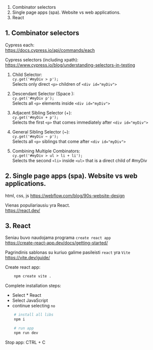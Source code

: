 1. Combinator selectors
2. Single page apps (spa). Website vs web applications.
3. React


## 1. Combinator selectors

Cypress each:  
https://docs.cypress.io/api/commands/each

Cypress selectors (including xpath):  
https://www.cypress.io/blog/understanding-selectors-in-testing  


1. Child Selector:  
   `cy.get('#myDiv > p');`  
   Selects only direct `<p>` children of `<div id="myDiv">`

2. Descendant Selector (Space ):  
   `cy.get('#myDiv p');`  
   Selects all `<p>` elements inside `<div id="myDiv">`

3. Adjacent Sibling Selector (+):  
   `cy.get('#myDiv + p');`  
   Selects the first `<p>` that comes immediately after `<div id="myDiv">`

4. General Sibling Selector (~):   
   `cy.get('#myDiv ~ p');`  
   Selects all `<p>` siblings that come after `<div id="myDiv">`

5. Combining Multiple Combinators:  
   `cy.get('#myDiv > ul > li + li');`  
   Selects the second `<li>` inside `<ul>` that is a direct child of #myDiv


## 2. Single page apps (spa). Website vs web applications.

html, css, js 
https://webflow.com/blog/90s-website-design 


Vienas populiariausiu yra React.  
https://react.dev/  

## 3. React

Seniau buvo naudojama programa `create react app`  
https://create-react-app.dev/docs/getting-started/  

Pagrindinis sablonas su kuriuo galime pasileisti `react` yra `Vite`  
https://vite.dev/guide/  

Create react app:  
```bash
    npm create vite .
```

Complete installation steps:  
* Select  * React
* Select JavaScript
* continue selecting `no`

```bash
    # install all libs
    npm i

    # run app
    npm run dev
```


Stop app: CTRL + C 

